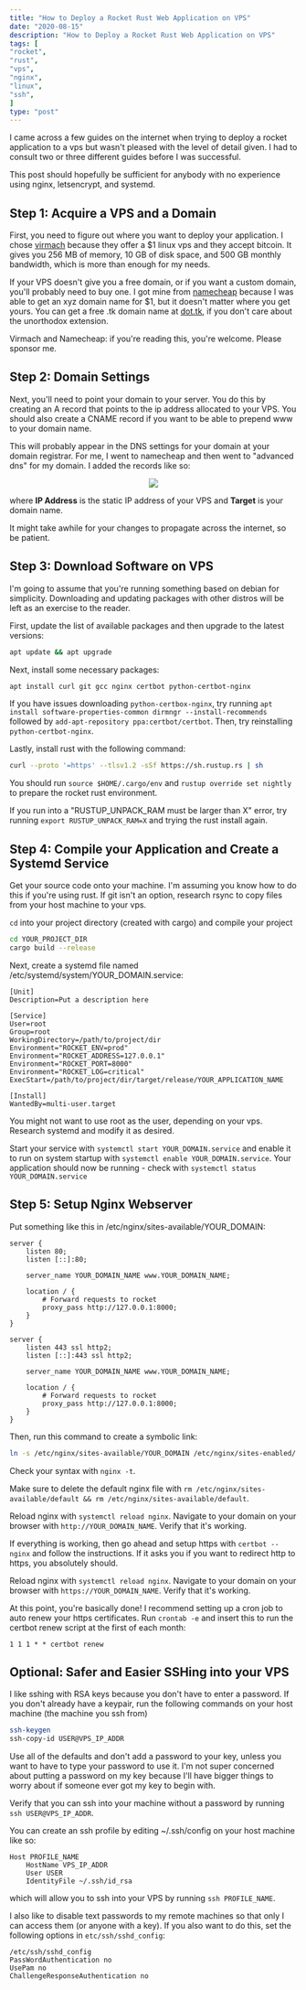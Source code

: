 ```yaml
---
title: "How to Deploy a Rocket Rust Web Application on VPS"
date: "2020-08-15"
description: "How to Deploy a Rocket Rust Web Application on VPS"
tags: [
"rocket",
"rust",
"vps",
"nginx",
"linux",
"ssh",
]
type: "post"
---
```


I came across a few guides on the internet when trying to deploy a rocket application to a vps but wasn't pleased with the level of detail given. I had to consult two or three different guides before I was successful.

This post should hopefully be sufficient for anybody with no experience using nginx, letsencrypt, and systemd.
<!--more-->

## Step 1: Acquire a VPS and a Domain

First, you need to figure out where you want to deploy your application. I chose [virmach](https://virmach.com/) because they offer a \$1 linux vps and they accept bitcoin. It gives you 256 MB of memory, 10 GB of disk space, and 500 GB monthly bandwidth, which is more than enough for my needs.

If your VPS doesn't give you a free domain, or if you want a custom domain, you'll probably need to buy one. I got mine from [namecheap](https://www.namecheap.com/) because I was able to get an xyz domain name for \$1, but it doesn't matter where you get yours. You can get a free .tk domain name at [dot.tk](http://www.dot.tk/en/index.html?lang=en), if you don't care about the unorthodox extension.

Virmach and Namecheap: if you're reading this, you're welcome. Please sponsor me.

## Step 2: Domain Settings

Next, you'll need to point your domain to your server. You do this by creating an A record that points to the ip address allocated to your VPS. You should also create a CNAME record if you want to be able to prepend www to your domain name.

This will probably appear in the DNS settings for your domain at your domain registrar. For me, I went to namecheap and then went to "advanced dns" for my domain. I added the records like so:

<div align="center"
<figure>
<img src="/img/posts/how-to-deploy-rocket-rust-web-application-on-vps/dns_records.png"/>
</figure>
</div>

where **IP Address** is the static IP address of your VPS and **Target** is your domain name.

It might take awhile for your changes to propagate across the internet, so be patient.

## Step 3: Download Software on VPS

I'm going to assume that you're running something based on debian for simplicity. Downloading and updating packages with other distros will be left as an exercise to the reader.

First, update the list of available packages and then upgrade to the latest versions: 

```bash
apt update && apt upgrade
```

Next, install some necessary packages:

```bash
apt install curl git gcc nginx certbot python-certbot-nginx
```

If you have issues downloading `python-certbox-nginx`, try running `apt install software-properties-common dirmngr --install-recommends` followed by `add-apt-repository ppa:certbot/certbot`. Then, try reinstalling `python-certbot-nginx`.

Lastly, install rust with the following command:

```bash
curl --proto '=https' --tlsv1.2 -sSf https://sh.rustup.rs | sh
```

You should run `source $HOME/.cargo/env` and `rustup override set nightly` to prepare the rocket rust environment.

If you run into a "RUSTUP_UNPACK_RAM must be larger than X" error, try running `export RUSTUP_UNPACK_RAM=X` and trying the rust install again.

## Step 4: Compile your Application and Create a Systemd Service

Get your source code onto your machine. I'm assuming you know how to do this if you're using rust. If git isn't an option, research rsync to copy files from your host machine to your vps.

`cd` into your project directory (created with cargo) and compile your project

```bash
cd YOUR_PROJECT_DIR
cargo build --release
```

Next, create a systemd file named /etc/systemd/system/YOUR_DOMAIN.service:

```systemd
[Unit]
Description=Put a description here

[Service]
User=root
Group=root
WorkingDirectory=/path/to/project/dir
Environment="ROCKET_ENV=prod"
Environment="ROCKET_ADDRESS=127.0.0.1"
Environment="ROCKET_PORT=8000"
Environment="ROCKET_LOG=critical"
ExecStart=/path/to/project/dir/target/release/YOUR_APPLICATION_NAME

[Install]
WantedBy=multi-user.target
```

You might not want to use root as the user, depending on your vps. Research systemd and modify it as desired.

Start your service with `systemctl start YOUR_DOMAIN.service` and enable it to run on system startup with `systemctl enable YOUR_DOMAIN.service`. Your application should now be running - check with `systemctl status YOUR_DOMAIN.service`

## Step 5: Setup Nginx Webserver

Put something like this in /etc/nginx/sites-available/YOUR_DOMAIN:

```nginx
server {
    listen 80;
    listen [::]:80;

    server_name YOUR_DOMAIN_NAME www.YOUR_DOMAIN_NAME;

    location / {
        # Forward requests to rocket
        proxy_pass http://127.0.0.1:8000;
    }
}

server {
    listen 443 ssl http2;
    listen [::]:443 ssl http2;

    server_name YOUR_DOMAIN_NAME www.YOUR_DOMAIN_NAME;

    location / {
        # Forward requests to rocket
        proxy_pass http://127.0.0.1:8000;
    }
}
```

Then, run this command to create a symbolic link:

```bash
ln -s /etc/nginx/sites-available/YOUR_DOMAIN /etc/nginx/sites-enabled/
```

Check your syntax with `nginx -t`.

Make sure to delete the default nginx file with `rm /etc/nginx/sites-available/default && rm /etc/nginx/sites-available/default`.

Reload nginx with `systemctl reload nginx`. Navigate to your domain on your browser with `http://YOUR_DOMAIN_NAME`. Verify that it's working.

If everything is working, then go ahead and setup https with `certbot --nginx` and follow the instructions. If it asks you if you want to redirect http to https, you absolutely should.

Reload nginx with `systemctl reload nginx`. Navigate to your domain on your browser with `https://YOUR_DOMAIN_NAME`. Verify that it's working.

At this point, you're basically done! I recommend setting up a cron job to auto renew your https certificates. Run `crontab -e` and insert this to run the certbot renew script at the first of each month: 

```plain
1 1 1 * * certbot renew
```

## Optional: Safer and Easier SSHing into your VPS

I like sshing with RSA keys because you don't have to enter a password. If you don't already have a keypair, run the following commands on your host machine (the machine you ssh from)

```bash
ssh-keygen
ssh-copy-id USER@VPS_IP_ADDR
```

Use all of the defaults and don't add a password to your key, unless you want to have to type your password to use it. I'm not super concerned about putting a password on my key because I'll have bigger things to worry about if someone ever got my key to begin with.

Verify that you can ssh into your machine without a password by running `ssh USER@VPS_IP_ADDR`.

You can create an ssh profile by editing ~/.ssh/config on your host machine like so:

```plain
Host PROFILE_NAME
    HostName VPS_IP_ADDR
    User USER
    IdentityFile ~/.ssh/id_rsa
```

which will allow you to ssh into your VPS by running `ssh PROFILE_NAME`.

I also like to disable text passwords to my remote machines so that only I can access them (or anyone with a key). If you also want to do this, set the following options in `etc/ssh/sshd_config`:

```plain
/etc/ssh/sshd_config
PassWordAuthentication no
UsePam no
ChallengeResponseAuthentication no
```
